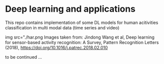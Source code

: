 # Deep learning and applications

This repo contains implementation of some DL models for human acitivities classification in multi modal data (time series and video)

 img src="./har.png
Images taken from: Jindong Wang et al, Deep learning for sensor-based activity recognition: A Survey, Pattern Recognition Letters (2018), https://doi.org/10.1016/j.patrec.2018.02.010

to be continued ...
